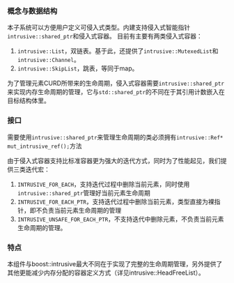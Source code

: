 ### 概念与数据结构
本子系统可以方便用户定义可侵入式类型。内建支持侵入式智能指针`intrusive::shared_ptr`和侵入式容器。
目前有主要有两类侵入式容器：
1. `intrusive::List`，双链表。基于此，还提供了`intrusive::MutexedList`和`intrusive::Channel`。
2. `intrusive::SkipList`，跳表，等同于map。

为了管理元素CURD所带来的生命周期，侵入式容器需要`intrusive::shared_ptr`来实现内存生命周期的管理，它与`std::shared_ptr`的不同在于其引用计数嵌入在目标结构体里。
### 接口
需要使用`intrusive::shared_ptr`来管理生命周期的类必须拥有`intrusive::Ref* mut_intrusive_ref();`方法

由于侵入式容器支持比标准容器更为强大的迭代方式，同时为了性能起见，我们提供三类迭代宏：
1. `INTRUSIVE_FOR_EACH`，支持迭代过程中删除当前元素，同时使用`intrusive::shared_ptr`管理好当前元素生命周期
2. `INTRUSIVE_FOR_EACH_PTR`，支持迭代过程中删除当前元素，类型直接为裸指针，即不负责当前元素生命周期的管理
3. `INTRUSIVE_UNSAFE_FOR_EACH_PTR`，不支持迭代中删除元素，不负责当前元素生命周期的管理。

### 特点
本组件与boost::intrusive最大不同在于实现了完整的生命周期管理，另外提供了其他更能减少内存分配的容器定义方式（详见intrusive::HeadFreeList）。

